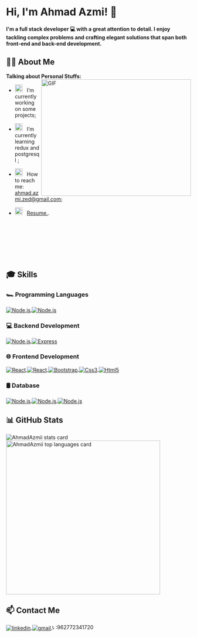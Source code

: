 # Hi, I'm Ahmad Azmi! 👋

#### I'm a full stack developer 💻 with a great attention to detail. I enjoy tackling complex problems and crafting elegant solutions that span both front-end and back-end development.

## 👨‍💻 About Me

**Talking about Personal Stuffs:**
<img align="right" alt="GIF" src="https://github.com/Gapur/Gapur/blob/main/assets/coding.gif?raw=true" width="408" height="318" />

- <img src="https://github.com/Gapur/Gapur/blob/main/assets/developer.gif?raw=true" width="21" />&nbsp;&nbsp; I’m currently working on some projects;
- <img src="https://github.com/Gapur/Gapur/blob/main/assets/lightning.gif?raw=true" width="21" />&nbsp;&nbsp; I’m currently learning redux and postgresql ;

- <img src="https://github.com/Gapur/Gapur/blob/main/assets/letterbox.gif?raw=true" width="21" />&nbsp;&nbsp; How to reach me: ahmad.azmi.zed@gmail.com;
- <img src="https://github.com/Gapur/Gapur/blob/main/assets/doc.gif?raw=true" width="21" />&nbsp;&nbsp; <a href="https://drive.google.com/file/d/14qyFlU-2agLRCGisaXyuuyc9sjCCMPui/view?usp=drive_link"> Resume.</a>.

<br><br><br><br><br><br>

## 🎓 Skills

### 🏎️ Programming Languages

<a href="https://www.javascript.com" target="blank">
<img align="center" src="https://img.shields.io/badge/JavaScript-323330?style=for-the-badge&logo=javascript&logoColor=F7DF1E" alt="Node.js" />
</a>
<a href="https://www.php.net/" target="blank">
<img align="center" src="    https://img.shields.io/badge/PHP-777BB4?style=for-the-badge&logo=php&logoColor=white" alt="Node.js" />
</a>

### 💻 Backend Development

<a href="https://nodejs.org" target="blank">
<img align="center" src="https://img.shields.io/badge/Node%20js-339933?style=for-the-badge&logo=nodedotjs&logoColor=white" alt="Node.js" />
</a>
<a href="https://expressjs.com" target="blank">
<img align="center" src="https://img.shields.io/badge/Express%20js-000000?style=for-the-badge&logo=express&logoColor=white" alt="Express" />
</a>

### 🌐 Frontend Development

<a href="https://redux.js.org/" target="blank">
<img align="center" src="https://img.shields.io/badge/Redux-593D88?style=for-the-badge&logo=redux&logoColor=white" alt="React"/> 
</a>
<a href="https://reactjs.org/" target="blank">
<img align="center" src="https://img.shields.io/badge/React-20232A?style=for-the-badge&logo=react&logoColor=61DAFB" alt="React"/> 
</a>
<a href="https://getbootstrap.com" target="blank">
<img align="center" src="https://img.shields.io/badge/Bootstrap-563D7C?style=for-the-badge&logo=bootstrap&logoColor=white" alt="Bootstrap" />
</a>
<a href="https://www.w3schools.com/css/" target="blank">
<img align="center" src="https://img.shields.io/badge/CSS3-1572B6?style=for-the-badge&logo=css3&logoColor=white" alt="Css3"  />
</a>
<a href="https://www.w3.org/html/" target="blank">
<img align="center" src="    https://img.shields.io/badge/HTML5-E34F26?style=for-the-badge&logo=html5&logoColor=white" alt="Html5" />
</a>

### 🛢️ Database

<a href="https://www.mongodb.com/" target="blank">
<img align="center" src="https://img.shields.io/badge/MongoDB-4EA94B?style=for-the-badge&logo=mongodb&logoColor=white" alt="Node.js" />
</a>
<a href="https://www.mysql.com/" target="blank">
<img align="center" src="https://img.shields.io/badge/MySQL-005C84?style=for-the-badge&logo=mysql&logoColor=white" alt="Node.js" />
</a>
<a href="https://www.postgresql.org/" target="blank">
<img align="center" src="https://img.shields.io/badge/PostgreSQL-316192?style=for-the-badge&logo=postgresql&logoColor=white" alt="Node.js" />
</a>

## 📊 GitHub Stats

<div align="left">
  <img align="center" src="https://github-readme-stats.vercel.app/api?username=AhmadAzmii&show_icons=true&theme=default&title_color=ffffff&text_color=ffffff&bg_color=000000&hide_border=true" alt="AhmadAzmii stats card" />
  <img align="center" src="https://github-readme-stats.vercel.app/api/top-langs/?username=AhmadAzmii&layout=compact&theme=default&title_color=ffffff&text_color=ffffff&bg_color=000000&hide_border=true" alt="AhmadAzmii top languages card" width="420" />
</div><p>

## 📫 Contact Me

<a href="https://www.linkedin.com/in/ahmad-azmi1/" target="blank">
<img align="center" src="https://img.shields.io/badge/LinkedIn-0077B5?style=for-the-badge&logo=linkedin&logoColor=white" alt="linkedin" />
</a>
<a href="mailto:ahmad.azmi.zed@gmail.com" target="blank">
<img align="center" src="https://img.shields.io/badge/Gmail-D14836?style=for-the-badge&logo=gmail&logoColor=white" alt="gmail" />
</a>
<a>📞 :962772341720</a>
